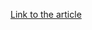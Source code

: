 [Link to the article](https://zdnet.com/article/microsoft-was-also-breached-in-recent-solarwinds-supply-chain-hack-report/)
